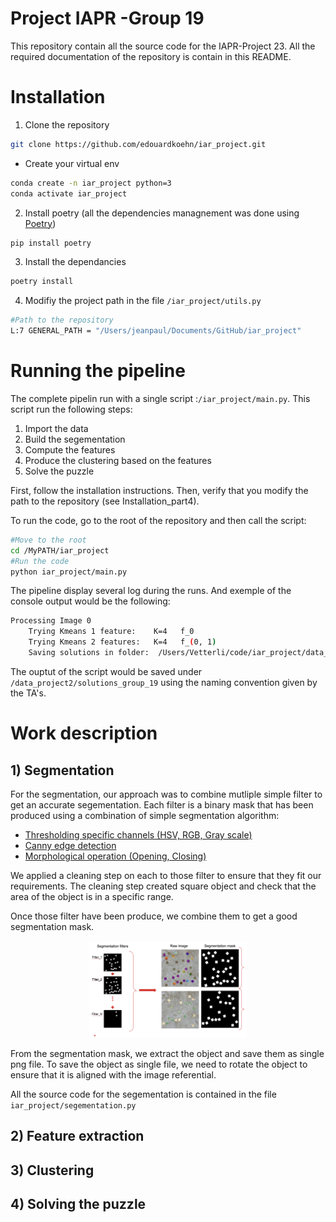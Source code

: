 # Project IAPR -Group 19
This repository contain all the source code for the IAPR-Project 23.
All the required documentation of the repository is contain in this README.
# Installation
1) Clone the repository

```bash
git clone https://github.com/edouardkoehn/iar_project.git
```
- Create your virtual env
```bash
conda create -n iar_project python=3
conda activate iar_project
```
2) Install poetry (all the dependencies managnement was done using [Poetry](https://python-poetry.org/))
```bash
pip install poetry
```
3) Install the dependancies
```bash
poetry install
```
4) Modifiy the project path in the file ```/iar_project/utils.py```

```bash
#Path to the repository
L:7 GENERAL_PATH = "/Users/jeanpaul/Documents/GitHub/iar_project"
```
# Running the pipeline
The complete pipelin run with a single script :```/iar_project/main.py```. This script run the following steps:
1) Import the data
2) Build the segementation
3) Compute the features
4) Produce the clustering based on the features
5) Solve the puzzle

First, follow the installation instructions. Then, verify that you modify the path to the repository (see Installation_part4).

To run the code, go to the root of the repository and then call the script:
```bash
#Move to the root
cd /MyPATH/iar_project
#Run the code
python iar_project/main.py
```
The pipeline display several log during the runs. And exemple of the console output would be the following:
```bash
Processing Image 0
    Trying Kmeans 1 feature:    K=4   f_0
    Trying Kmeans 2 features:   K=4   f_(0, 1)
    Saving solutions in folder:  /Users/Vetterli/code/iar_project/data_project2/solutions_group_19
```
The ouptut of the script would be saved under ```/data_project2/solutions_group_19``` using the naming convention given by the TA's.

# Work description
## 1) Segmentation
For the segmentation, our approach was to combine mutliple simple filter to get an accurate segementation. Each filter is a binary mask that has been produced using a combination of simple segmentation algorithm:
- [Thresholding specific channels (HSV, RGB, Gray scale)](https://en.wikipedia.org/wiki/Balanced_histogram_thresholding)
- [Canny edge detection](https://en.wikipedia.org/wiki/Canny_edge_detector)
- [Morphological operation (Opening, Closing)](https://fr.wikipedia.org/wiki/Morphologie_math%C3%A9matique)

We applied a cleaning step on each to those filter to ensure that they fit our requirements. The cleaning step created square object and check that the area of the object is in a specific range.

Once those filter have been produce, we combine them to get a good segmentation mask.
<p align="center">
<img src=figures/fig_segmentation_0.png width=50%>
</p>


From the segmentation mask, we extract the object and save them as single png file. To save the object as single file, we need to rotate the object to ensure that it is aligned with the image referential.

All the source code for the segementation is contained in the file  ```iar_project/segementation.py```

## 2) Feature extraction
## 3) Clustering
## 4) Solving the puzzle
